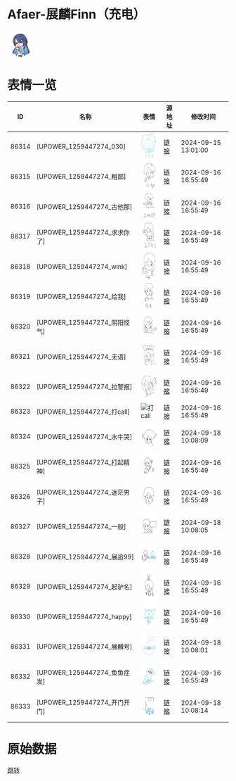 # Afaer-展麟Finn（充电）

<img src="./cover.png" height="60" alt="cover" />

# 表情一览

|ID|名称|表情|源地址|修改时间|
|----|----|----|----|----|
|86314|[UPOWER_1259447274_030]|<img src="./pic/086314_%5BUPOWER_1259447274_030%5D.png" height="60" alt="030"/>|[链接](https://i0.hdslb.com/bfs/garb/9954342dd61bd3ebbc14a9f5d7dea8ee44580d6b.png)|2024-09-15 13:01:00|
|86315|[UPOWER_1259447274_粗鄙]|<img src="./pic/086315_%5BUPOWER_1259447274_粗鄙%5D.png" height="60" alt="粗鄙"/>|[链接](https://i0.hdslb.com/bfs/garb/2fb327ecb3a9a3fc7768299582c2ef20d5dbf69c.png)|2024-09-16 16:55:49|
|86316|[UPOWER_1259447274_古他那]|<img src="./pic/086316_%5BUPOWER_1259447274_古他那%5D.png" height="60" alt="古他那"/>|[链接](https://i0.hdslb.com/bfs/garb/10911a0c08471ec7a4f3a14a62bdc5683d3c909b.png)|2024-09-16 16:55:49|
|86317|[UPOWER_1259447274_求求你了]|<img src="./pic/086317_%5BUPOWER_1259447274_求求你了%5D.png" height="60" alt="求求你了"/>|[链接](https://i0.hdslb.com/bfs/garb/0a57d56f144bc38944ba55caad293fc47f9059a1.png)|2024-09-16 16:55:49|
|86318|[UPOWER_1259447274_wink]|<img src="./pic/086318_%5BUPOWER_1259447274_wink%5D.png" height="60" alt="wink"/>|[链接](https://i0.hdslb.com/bfs/garb/8f5a3a5ba8257b23efaaff131450c2176f3c304d.png)|2024-09-16 16:55:49|
|86319|[UPOWER_1259447274_给我]|<img src="./pic/086319_%5BUPOWER_1259447274_给我%5D.png" height="60" alt="给我"/>|[链接](https://i0.hdslb.com/bfs/garb/bf82c710524ed2110cb2c810bb2a76bcd61a7f30.png)|2024-09-16 16:55:49|
|86320|[UPOWER_1259447274_阴阳怪气]|<img src="./pic/086320_%5BUPOWER_1259447274_阴阳怪气%5D.png" height="60" alt="阴阳怪气"/>|[链接](https://i0.hdslb.com/bfs/garb/6b974f691b08c48e84d778f28e2e68f2443a824b.png)|2024-09-16 16:55:49|
|86321|[UPOWER_1259447274_无语]|<img src="./pic/086321_%5BUPOWER_1259447274_无语%5D.png" height="60" alt="无语"/>|[链接](https://i0.hdslb.com/bfs/garb/078cd12d398cc786e401d1b84d2bddedc2baa40b.png)|2024-09-16 16:55:49|
|86322|[UPOWER_1259447274_拉警报]|<img src="./pic/086322_%5BUPOWER_1259447274_拉警报%5D.png" height="60" alt="拉警报"/>|[链接](https://i0.hdslb.com/bfs/garb/e26690be22934939711d7cf42991783228c3ca73.png)|2024-09-16 16:55:49|
|86323|[UPOWER_1259447274_打call]|<img src="./pic/086323_%5BUPOWER_1259447274_打call%5D.png" height="60" alt="打call"/>|[链接](https://i0.hdslb.com/bfs/garb/e6c49f20646a503879c2a0e2d8d59292171c625c.png)|2024-09-16 16:55:49|
|86324|[UPOWER_1259447274_水牛哭]|<img src="./pic/086324_%5BUPOWER_1259447274_水牛哭%5D.png" height="60" alt="水牛哭"/>|[链接](https://i0.hdslb.com/bfs/garb/bcda18ba95c857a9c7c829b430583898e153d3d4.png)|2024-09-18 10:08:09|
|86325|[UPOWER_1259447274_打起精神]|<img src="./pic/086325_%5BUPOWER_1259447274_打起精神%5D.png" height="60" alt="打起精神"/>|[链接](https://i0.hdslb.com/bfs/garb/def781c291b088425c460dbacc3d8e2d2f4a0a5f.png)|2024-09-16 16:55:49|
|86326|[UPOWER_1259447274_迷茫男子]|<img src="./pic/086326_%5BUPOWER_1259447274_迷茫男子%5D.png" height="60" alt="迷茫男子"/>|[链接](https://i0.hdslb.com/bfs/garb/1a0b9afee2a52192e6171f8def647dd2b9ec18fe.png)|2024-09-16 16:55:49|
|86327|[UPOWER_1259447274_一般]|<img src="./pic/086327_%5BUPOWER_1259447274_一般%5D.png" height="60" alt="一般"/>|[链接](https://i0.hdslb.com/bfs/garb/3ca3b48cfd53484acd5893ce6dc7e03ba8987222.png)|2024-09-18 10:08:05|
|86328|[UPOWER_1259447274_展追99]|<img src="./pic/086328_%5BUPOWER_1259447274_展追99%5D.png" height="60" alt="展追99"/>|[链接](https://i0.hdslb.com/bfs/garb/7a7373c465091df9e528048d2b5c9212dcfcceca.png)|2024-09-16 16:55:49|
|86329|[UPOWER_1259447274_起驴名]|<img src="./pic/086329_%5BUPOWER_1259447274_起驴名%5D.png" height="60" alt="起驴名"/>|[链接](https://i0.hdslb.com/bfs/garb/a249c5a53eb7bc4d20deccaa5e0b4fd8211968b0.png)|2024-09-16 16:55:49|
|86330|[UPOWER_1259447274_happy]|<img src="./pic/086330_%5BUPOWER_1259447274_happy%5D.png" height="60" alt="happy"/>|[链接](https://i0.hdslb.com/bfs/garb/23e2feb51eb5f65189911c36fe4a153f31f37b51.png)|2024-09-16 16:55:49|
|86331|[UPOWER_1259447274_展麟号]|<img src="./pic/086331_%5BUPOWER_1259447274_展麟号%5D.png" height="60" alt="展麟号"/>|[链接](https://i0.hdslb.com/bfs/garb/6d70c28e2626d502a7fc9927acca1c2f87b0766d.png)|2024-09-18 10:08:01|
|86332|[UPOWER_1259447274_鱼鱼症发]|<img src="./pic/086332_%5BUPOWER_1259447274_鱼鱼症发%5D.png" height="60" alt="鱼鱼症发"/>|[链接](https://i0.hdslb.com/bfs/garb/37788359bd92dca5759f9dcbb1b54a25a62144cb.png)|2024-09-16 16:55:49|
|86333|[UPOWER_1259447274_开门开门]|<img src="./pic/086333_%5BUPOWER_1259447274_开门开门%5D.png" height="60" alt="开门开门"/>|[链接](https://i0.hdslb.com/bfs/garb/1782ad26e0ebb942fdef1dcc3fb716f0862cb295.png)|2024-09-18 10:08:14|

# 原始数据

[跳转](./raw.json)

